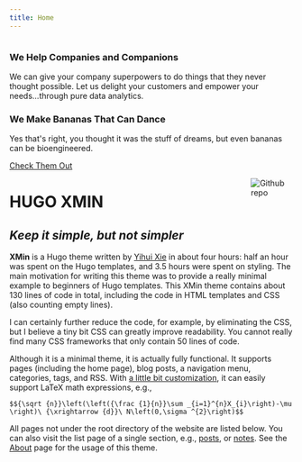 ```yaml
---
title: Home
---
```


<div class="ui vertical stripe segment" id="work">
    <div class="ui middle aligned stackable grid container">
        <div class="row">
            <div class="eight wide column">
                <h3 class="ui header">We Help Companies and Companions</h3>
                <p>We can give your company superpowers to do things that they never thought possible. Let us delight your customers and empower your needs...through pure data analytics.</p>
                <h3 class="ui header">We Make Bananas That Can Dance</h3>
                <p>Yes that's right, you thought it was the stuff of dreams, but even bananas can be bioengineered.</p>
            </div>
            <div class="six wide right floated column">
            </div>
        </div>
        <div class="row">
            <div class="center aligned column">
                <a class="ui huge button" href = "/semanticui/">Check Them Out</a>
            </div>
        </div>
    </div>
</div>


[<img src="https://simpleicons.org/icons/github.svg" style="max-width:15%;min-width:40px;float:right;" alt="Github repo" />](https://github.com/yihui/hugo-xmin)

# HUGO XMIN

## _Keep it simple, but not simpler_

**XMin** is a Hugo theme written by [Yihui Xie](https://yihui.name) in about four hours: half an hour was spent on the Hugo templates, and 3.5 hours were spent on styling. The main motivation for writing this theme was to provide a really minimal example to beginners of Hugo templates. This XMin theme contains about 130 lines of code in total, including the code in HTML templates and CSS (also counting empty lines).

I can certainly further reduce the code, for example, by eliminating the CSS, but I believe a tiny bit CSS can greatly improve readability. You cannot really find many CSS frameworks that only contain 50 lines of code.

Although it is a minimal theme, it is actually fully functional. It supports pages (including the home page), blog posts, a navigation menu, categories, tags, and RSS. With [a little bit customization](https://github.com/yihui/hugo-xmin/blob/master/exampleSite/layouts/partials/foot_custom.html), it can easily support LaTeX math expressions, e.g.,

`$${\sqrt {n}}\left(\left({\frac {1}{n}}\sum _{i=1}^{n}X_{i}\right)-\mu \right)\ {\xrightarrow {d}}\ N\left(0,\sigma ^{2}\right)$$`

All pages not under the root directory of the website are listed below. You can also visit the list page of a single section, e.g., [posts](/post/), or [notes](/note/). See the [About](/about/) page for the usage of this theme.
